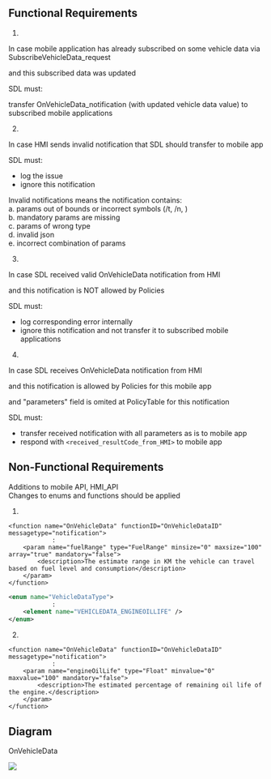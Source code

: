 ## Functional Requirements

1. 
In case mobile application has already subscribed on some vehicle data via SubscribeVehicleData_request  

and this subscribed data was updated  

SDL must:  

transfer OnVehicleData_notification (with updated vehicle data value) to subscribed mobile applications  

2.  
In case HMI sends invalid notification that SDL should transfer to mobile app  

SDL must:  

- log the issue  
- ignore this notification  

Invalid notifications means the notification contains:  
a. params out of bounds or incorrect symbols (/t, /n, <whitespace>)  
b. mandatory params are missing  
c. params of wrong type  
d. invalid json  
e. incorrect combination of params


3. 
In case SDL received valid OnVehicleData notification from HMI

and this notification is NOT allowed by Policies

SDL must:

- log corresponding error internally
- ignore this notification and not transfer it to subscribed mobile applications  

4.
In case SDL receives OnVehicleData notification from HMI  

and this notification is allowed by Policies for this mobile app  

and "parameters" field is omited at PolicyTable for this notification  

SDL must:  
- transfer received notification with all parameters as is to mobile app  
- respond with `<received_resultCode_from_HMI>` to mobile app


## Non-Functional Requirements  
Additions to mobile API, HMI_API  
Changes to enums and functions should be applied  

1.
```
<function name="OnVehicleData" functionID="OnVehicleDataID" messagetype="notification">
            :
    <param name="fuelRange" type="FuelRange" minsize="0" maxsize="100" array="true" mandatory="false">
        <description>The estimate range in KM the vehicle can travel based on fuel level and consumption</description>
    </param>
</function>
```
```xml
<enum name="VehicleDataType">
            :
    <element name="VEHICLEDATA_ENGINEOILLIFE" />
</enum>
```
2.
```
<function name="OnVehicleData" functionID="OnVehicleDataID" messagetype="notification">
            :
    <param name="engineOilLife" type="Float" minvalue="0" maxvalue="100" mandatory="false">
        <description>The estimated percentage of remaining oil life of the engine.</description>
    </param>
</function>
```


## Diagram

OnVehicleData

![](.png)



